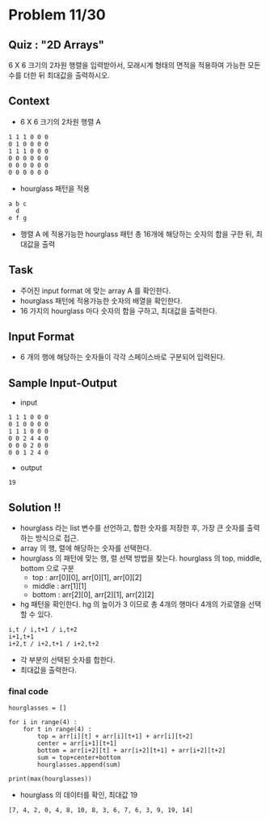# Problem 11/30

## Quiz : "2D Arrays"
6 X 6 크기의 2차원 행렬을 입력받아서, 모래시계 형태의 면적을 적용하여 가능한 모든 수를 더한 뒤 최대값을 출력하시오.

## Context
- 6 X 6 크기의 2차원 행렬 A
```
1 1 1 0 0 0
0 1 0 0 0 0
1 1 1 0 0 0
0 0 0 0 0 0
0 0 0 0 0 0
0 0 0 0 0 0
```
- hourglass 패턴을 적용
```
a b c
  d
e f g
```
- 행렬 A 에 적용가능한 hourglass 패턴 총 16개에 해당하는 숫자의 합을 구한 뒤, 최대값을 출력

## Task
- 주어진 input format 에 맞는 array A 를 확인한다.
- hourglass 패턴에 적용가능한 숫자의 배열을 확인한다. 
- 16 가지의 hourglass 마다 숫자의 합을 구하고, 최대값을 출력한다.

## Input Format
- 6 개의 행에 해당하는 숫자들이 각각 스페이스바로 구분되어 입력된다. 

## Sample Input-Output
- input
```
1 1 1 0 0 0
0 1 0 0 0 0
1 1 1 0 0 0
0 0 2 4 4 0
0 0 0 2 0 0
0 0 1 2 4 0
```
- output
```
19
```
## Solution !!
- hourglass 라는 list 변수를 선언하고, 합한 숫자를 저장한 후, 가장 큰 숫자를 출력하는 방식으로 접근.
- array 의 행, 렬에 해당하는 숫자를 선택한다.
- hourglass 의 패턴에 맞는 행, 렬 선택 방법을 찾는다. hourglass 의 top, middle, bottom 으로 구분 
   - top : arr[0][0], arr[0][1], arr[0][2]
   - middle : arr[1][1]
   - bottom : arr[2][0], arr[2][1], arr[2][2]
- hg 패턴을 확인한다. hg 의 높이가 3 이므로 총 4개의 행마다 4개의 가로열을 선택할 수 있다.
```
i,t / i,t+1 / i,t+2
i+1,t+1
i+2,t / i+2,t+1 / i+2,t+2
```
- 각 부분의 선택된 숫자를 합한다.
- 최대값을 출력한다.

### final code
```
hourglasses = []

for i in range(4) :
    for t in range(4) :
        top = arr[i][t] + arr[i][t+1] + arr[i][t+2]
        center = arr[i+1][t+1]
        bottom = arr[i+2][t] + arr[i+2][t+1] + arr[i+2][t+2]
        sum = top+center+bottom
        hourglasses.append(sum)
        
print(max(hourglasses))
```
- hourglass 의 데이터를 확인, 최대값 19
```
[7, 4, 2, 0, 4, 8, 10, 8, 3, 6, 7, 6, 3, 9, 19, 14]
```
